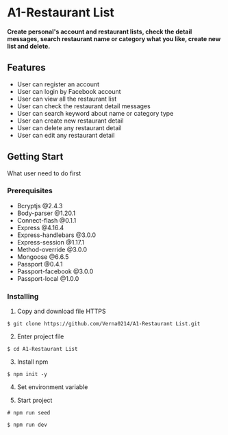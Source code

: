 # A1-Restaurant List
**Create personal's account and restaurant lists, check the detail messages, search restaurant name or category what you like, create new list and delete.**

## Features
+ User can register an account
+ User can login by Facebook account
+ User can view all the restaurant list
+ User can check the restaurant detail messages
+ User can search keyword about name or category type
+ User can create new restaurant detail
+ User can delete any restaurant detail
+ User can edit any restaurant detail

## Getting Start
What user need to do first

### Prerequisites
+ Bcryptjs @2.4.3
+ Body-parser @1.20.1
+ Connect-flash @0.1.1
+ Express @4.16.4
+ Express-handlebars @3.0.0
+ Express-session @1.17.1
+ Method-override @3.0.0
+ Mongoose @6.6.5
+ Passport @0.4.1
+ Passport-facebook @3.0.0
+ Passport-local @1.0.0

### Installing
1. Copy and download file HTTPS
```
$ git clone https://github.com/Verna0214/A1-Restaurant List.git
```

2. Enter project file
```
$ cd A1-Restaurant List
```

3. Install npm
```
$ npm init -y
```

4. Set environment variable


5. Start project
```
# npm run seed
```

```
$ npm run dev
```
